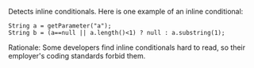 Detects inline conditionals. Here is one example of an inline
conditional:

    String a = getParameter("a");
    String b = (a==null || a.length()<1) ? null : a.substring(1);
            

Rationale: Some developers find inline conditionals hard to read, so
their employer's coding standards forbid them.

